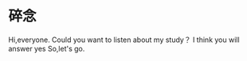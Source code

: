 # 碎念
Hi,everyone.
Could you want to listen about my study？
I think you will answer yes
So,let's go.
